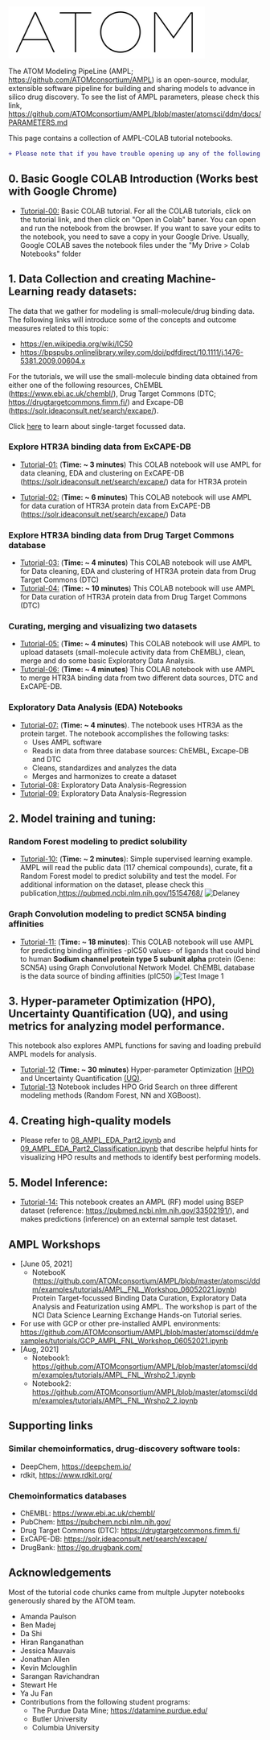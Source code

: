 ![Test Image 1](Img/ATOM.PNG)

The ATOM Modeling PipeLine (AMPL; https://github.com/ATOMconsortium/AMPL) is an open-source, modular, extensible software pipeline for building and sharing models to advance in silico drug discovery. To see the list of AMPL parameters, please check this link,  https://github.com/ATOMconsortium/AMPL/blob/master/atomsci/ddm/docs/PARAMETERS.md

This page contains a collection of AMPL-COLAB tutorial notebooks. 

```diff
+ Please note that if you have trouble opening up any of the following notebooks, please go to, https://nbviewer.jupyter.org/, and paste the notebook link to view the contents.
```


## 0. Basic Google COLAB Introduction (Works best with Google Chrome)
* [Tutorial-00:](00_BasicCOLAB_Tutorial.ipynb) Basic COLAB tutorial. For all the COLAB tutorials, click on the tutorial link, and then click on "Open in Colab" baner. You can open and run the notebook from the browser. If you want to save your edits to the notebook, you need to save a copy in your Google Drive. Usually, Google COLAB saves the notebook files under the "My Drive > Colab Notebooks" folder

## 1. Data Collection and creating Machine-Learning ready datasets:

The data that we gather for modeling is small-molecule/drug binding data. The following links will introduce some of the concepts and outcome measures related to this topic:
* https://en.wikipedia.org/wiki/IC50
* https://bpspubs.onlinelibrary.wiley.com/doi/pdfdirect/10.1111/j.1476-5381.2009.00604.x

For the tutorials, we will use the small-molecule binding data obtained from either one of the following resources, ChEMBL (https://www.ebi.ac.uk/chembl/), Drug Target Commons (DTC; https://drugtargetcommons.fimm.fi/) and Excape-DB (https://solr.ideaconsult.net/search/excape/). 

Click [here](supp_md/README.md) to learn about single-target focussed data.


### Explore HTR3A binding data from ExCAPE-DB
* [Tutorial-01:](01_Exploring_Target_Activity_ExcapeDB.ipynb) (**Time: ~ 3 minutes**)
This COLAB notebook will use AMPL for data cleaning, EDA and clustering on ExCAPE-DB (https://solr.ideaconsult.net/search/excape/) data for HTR3A protein 

* [Tutorial-02:](02_Explore_Data_ExcapeDB_curation.ipynb) (**Time: ~ 6 minutes**)
This COLAB notebook will use AMPL for data curation of HTR3A protein data from ExCAPE-DB (https://solr.ideaconsult.net/search/excape/) Data 

### Explore HTR3A binding data from Drug Target Commons database

* [Tutorial-03:](03_Explore_Data_DTC.ipynb) (**Time: ~ 4 minutes**)
This COLAB notebook will use AMPL for Data cleaning, EDA and clustering of HTR3A protein data from Drug Target Commons (DTC)  
* [Tutorial-04:](04_Explore_Data_DTC_Curate.ipynb) (**Time: ~ 10 minutes**)
This COLAB notebook will use AMPL for Data curation of HTR3A protein data from Drug Target Commons (DTC)

### Curating, merging and visualizing two datasets 
* [Tutorial-05:](05_EDA_Curate_Merge_Visualize.ipynb) (**Time: ~ 4 minutes**)
This COLAB notebook will use AMPL to upload datasets (small-molecule activity data from ChEMBL), clean, merge and do some basic Exploratory Data Analysis. 
* [Tutorial-06:](06_Combine_Datasets.ipynb) (**Time: ~ 4 minutes**)
This COLAB notebook with use AMPL to merge HTR3A binding data from two different data sources, DTC and ExCAPE-DB.

### Exploratory Data Analysis (EDA) Notebooks
* [Tutorial-07:](07_EDA_With_Harmonization.ipynb) (**Time: ~ 4 minutes**). The notebook uses HTR3A as the protein target. The notebook accomplishes the following tasks:
   * Uses AMPL software
   * Reads in data from three database sources: ChEMBL, Excape-DB and DTC 
   * Cleans, standardizes and analyzes the data
   * Merges and harmonizes to create a dataset
* [Tutorial-08:](08_AMPL_EDA_Part2.ipynb) Exploratory Data Analysis-Regression 
* [Tutorial-09:](09_AMPL_EDA_Part2_Classification.ipynb) Exploratory Data Analysis-Regression 

## 2. Model training and tuning:

### Random Forest modeling to predict solubility
* [Tutorial-10:](10_Delaney_Solubility_Prediction.ipynb) (**Time: ~ 2 minutes**): Simple supervised learning example.
AMPL will read the public data (117 chemical compounds), curate, fit a Random Forest model to predict solubility and test the model. For additional information on the dataset, please check this publication,https://pubmed.ncbi.nlm.nih.gov/15154768/
![Delaney](https://github.com/ravichas/AMPL-Tutorial/blob/master/Img/Delaney.PNG)

### Graph Convolution modeling to predict SCN5A binding affinities 
* [Tutorial-11:](11_CHEMBL26_SCN5A_IC50_prediction.ipynb) (**Time: ~ 18 minutes**): 
This COLAB notebook will use AMPL for predicting binding affinities -pIC50 values- of ligands that could bind to human **Sodium channel protein type 5 subunit alpha** protein (Gene: SCN5A) using Graph Convolutional Network Model. ChEMBL database is the data source of binding affinities (pIC50)
![Test Image 1](https://github.com/ravichas/AMPL-Tutorial/blob/master/Img/SCN5A.PNG)

## 3. Hyper-parameter Optimization (HPO), Uncertainty Quantification (UQ), and using metrics for analyzing model performance. 

This notebook also explores AMPL functions for saving and loading prebuild AMPL models for analysis. 
* [Tutorial-12](12_AMPL_HPO_demo.ipynb) (**Time: ~ 30 minutes**) Hyper-parameter Optimization [(HPO)](https://en.wikipedia.org/wiki/Hyperparameter_optimization) and Uncertainty Quantification [(UQ)](https://en.wikipedia.org/wiki/Uncertainty_quantification).
* [Tutorial-13](13_AMPL_HPO_Part2.ipynb) Notebook includes HPO Grid Search on three different modeling methods (Random Forest, NN and XGBoost).

## 4. Creating high-quality models 
* Please refer to [08_AMPL_EDA_Part2.ipynb](08_AMPL_EDA_Part2.ipynb) and [09_AMPL_EDA_Part2_Classification.ipynb](09_AMPL_EDA_Part2_Classification.ipynb) that describe helpful hints for visualizing HPO results and methods to identify best performing models.

## 5. Model Inference: 
* [Tutorial-14:](14_BSEP_modeling.ipynb) This notebook creates an AMPL (RF) model using BSEP dataset (reference: https://pubmed.ncbi.nlm.nih.gov/33502191/), and makes predictions (inference) on an external sample test dataset.   
 
## AMPL Workshops
* [June 05, 2021]
     - NotebooK (https://github.com/ATOMconsortium/AMPL/blob/master/atomsci/ddm/examples/tutorials/AMPL_FNL_Workshop_06052021.ipynb) Protein Target-focussed Binding Data Curation, Exploratory Data Analysis and Featurization using AMPL. The workshop is part of the NCI Data Science Learning Exchange Hands-on Tutorial series. 
* For use with GCP or other pre-installed AMPL environments: https://github.com/ATOMconsortium/AMPL/blob/master/atomsci/ddm/examples/tutorials/GCP_AMPL_FNL_Workshop_06052021.ipynb
* [Aug, 2021]
    - Notebook1: https://github.com/ATOMconsortium/AMPL/blob/master/atomsci/ddm/examples/tutorials/AMPL_FNL_Wrshp2_1.ipynb 
    - Notebook2: https://github.com/ATOMconsortium/AMPL/blob/master/atomsci/ddm/examples/tutorials/AMPL_FNL_Wrshp2_2.ipynb

## Supporting links

### Similar chemoinformatics, drug-discovery software tools:
* DeepChem, https://deepchem.io/
* rdkit, https://www.rdkit.org/

### Chemoinformatics databases
* ChEMBL: https://www.ebi.ac.uk/chembl/
* PubChem: https://pubchem.ncbi.nlm.nih.gov/
* Drug Target Commons (DTC): https://drugtargetcommons.fimm.fi/
* ExCAPE-DB: https://solr.ideaconsult.net/search/excape/
* DrugBank: https://go.drugbank.com/

## Acknowledgements
Most of the tutorial code chunks came from multple Jupyter notebooks generously shared by the ATOM team. 
* Amanda Paulson
* Ben Madej 
* Da Shi
* Hiran Ranganathan
* Jessica Mauvais
* Jonathan Allen
* Kevin Mcloughlin
* Sarangan Ravichandran
* Stewart He
* Ya Ju Fan
* Contributions from the following student programs: 
    * The Purdue Data Mine; https://datamine.purdue.edu/  
    * Butler University
    * Columbia University 
